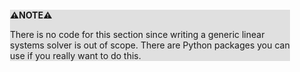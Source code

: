 <div style="margin:2em; background-color: #e0e0e0;">

<strong>⚠️NOTE️️️⚠️</strong>

There is no code for this section since writing a generic linear systems solver is out of scope. There are Python packages you can use if you really want to do this.
</div>

